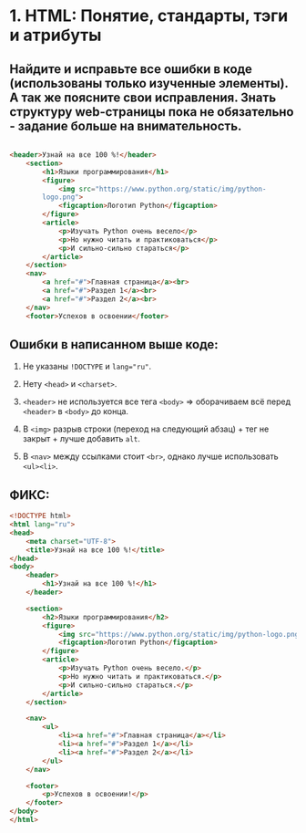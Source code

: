 # 1. HTML: Понятие, стандарты, тэги и атрибуты

## Найдите и исправьте все ошибки в коде (использованы только изученные элементы). А так же поясните свои исправления. Знать структуру web-страницы пока не обязательно - задание больше на внимательность.

```html

<header>Узнай на все 100 %!</header>
    <section>
        <h1>Языки программирования</h1>
        <figure>
            <img src="https://www.python.org/static/img/python-
        logo.png">
            <figcaption>Логотип Python</figcaption>
        </figure>
        <article>
            <p>Изучать Python очень весело</p>
            <p>Но нужно читать и практиковаться</p>
            <p>И сильно-сильно стараться</p>
        </article>
    </section>
    <nav>
        <a href="#">Главная страница</a><br>
        <a href="#">Раздел 1</a><br>
        <a href="#">Раздел 2</a><br>
    </nav>
    <footer>Успехов в освоении</footer>
```

## Ошибки в написанном выше коде:

1. Не указаны `!DOCTYPE` и `lang="ru"`.

2. Нету `<head>` и `<charset>`.

3. `<header>` не используется все тега `<body>` => оборачиваем всё перед  `<header>` в `<body>` до конца.

4. В `<img>` разрыв строки (переход на следующий абзац) + тег не закрыт + лучше добавить `alt`.
 
5. В `<nav>` между ссылками стоит `<br>`, однако лучше использовать `<ul><li>`.

## ФИКС:

```html
<!DOCTYPE html>
<html lang="ru">
<head>
    <meta charset="UTF-8">
    <title>Узнай на все 100 %!</title>
</head>
<body>
    <header>
        <h1>Узнай на все 100 %!</h1>
    </header>

    <section>
        <h2>Языки программирования</h2>
        <figure>
            <img src="https://www.python.org/static/img/python-logo.png" alt="Логотип Python">
            <figcaption>Логотип Python</figcaption>
        </figure>
        <article>
            <p>Изучать Python очень весело.</p>
            <p>Но нужно читать и практиковаться.</p>
            <p>И сильно-сильно стараться.</p>
        </article>
    </section>

    <nav>
        <ul>
            <li><a href="#">Главная страница</a></li>
            <li><a href="#">Раздел 1</a></li>
            <li><a href="#">Раздел 2</a></li>
        </ul>
    </nav>

    <footer>
        <p>Успехов в освоении!</p>
    </footer>
</body>
</html>
```
